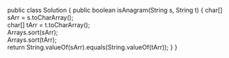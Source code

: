 public class Solution {
    public boolean isAnagram(String s, String t) {
    char[] sArr = s.toCharArray();  
    char[] tArr = t.toCharArray();  
    Arrays.sort(sArr);  
    Arrays.sort(tArr);  
    return String.valueOf(sArr).equals(String.valueOf(tArr)); }
}
